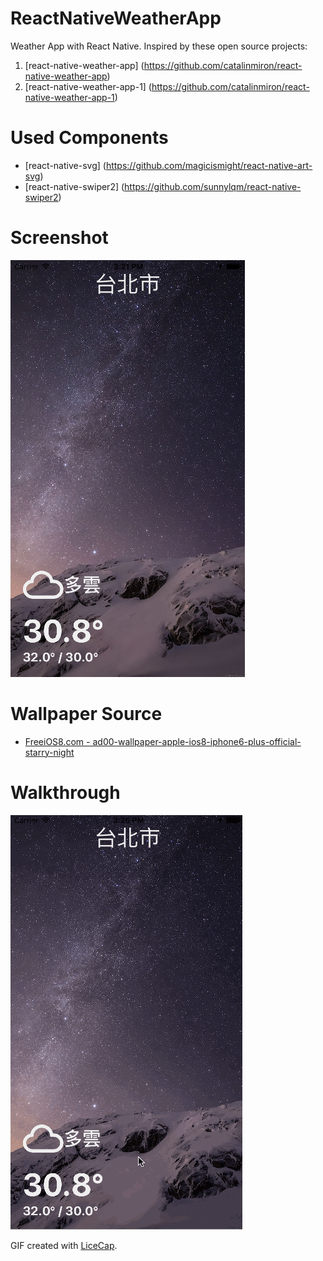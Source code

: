 # ReactNativeWeatherApp
Weather App with React Native. Inspired by these open source projects: 

1. [react-native-weather-app] (https://github.com/catalinmiron/react-native-weather-app)
2. [react-native-weather-app-1] (https://github.com/catalinmiron/react-native-weather-app-1)


# Used Components 
- [react-native-svg] (https://github.com/magicismight/react-native-art-svg)
- [react-native-swiper2] (https://github.com/sunnylqm/react-native-swiper2)

# Screenshot
![iOS](iOS.png)

# Wallpaper Source
- [FreeiOS8.com - 
ad00-wallpaper-apple-ios8-iphone6-plus-official-starry-night](http://freeios8.com/ad00-wallpaper-apple-ios8-iphone6-plus-official-starry-night/) 

# Walkthrough
![Video Walkthrough](Walkthrough.gif)

GIF created with [LiceCap](http://www.cockos.com/licecap/).
